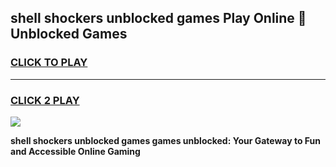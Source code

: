 
## shell shockers unblocked games Play Online 👋 Unblocked Games
<h3>
<a href="https://premium.freeplayer.one?title=shell_shockers_unblocked_games&ref=19F">CLICK TO PLAY</a></h3>
<hr>

<h3>
<a href="https://premium.freeplayer.one?title=shell_shockers_unblocked_games&ref=19F">CLICK 2 PLAY</a>
  
</h3>

<a href="https://premium.freeplayer.one?title=shell_shockers_unblocked_games&ref=19F"><img src="https://clearcache.store/games.png"></a>


**shell shockers unblocked games games unblocked: Your Gateway to Fun and Accessible Online Gaming**
